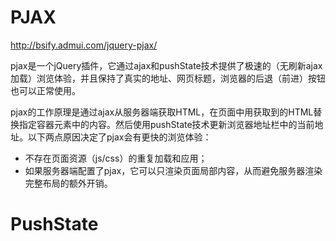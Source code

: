 # PJAX

http://bsify.admui.com/jquery-pjax/

pjax是一个jQuery插件，它通过ajax和pushState技术提供了极速的（无刷新ajax加载）浏览体验，并且保持了真实的地址、网页标题，浏览器的后退（前进）按钮也可以正常使用。

pjax的工作原理是通过ajax从服务器端获取HTML，在页面中用获取到的HTML替换指定容器元素中的内容。然后使用pushState技术更新浏览器地址栏中的当前地址。以下两点原因决定了pjax会有更快的浏览体验：

- 不存在页面资源（js/css）的重复加载和应用；
- 如果服务器端配置了pjax，它可以只渲染页面局部内容，从而避免服务器渲染完整布局的额外开销。



# PushState


